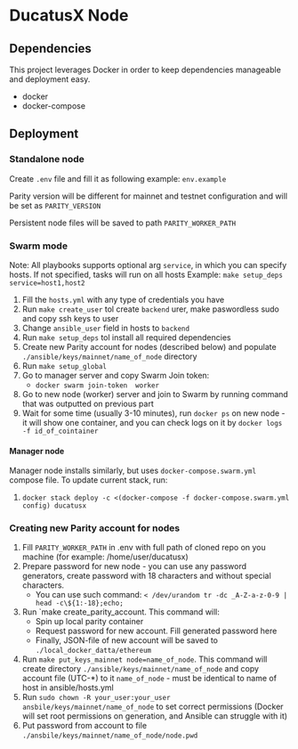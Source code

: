 # DucatusX Node

## Dependencies

This project leverages Docker in order to keep dependencies manageable and deployment easy.

- docker
- docker-compose

## Deployment

### Standalone node

Create `.env` file and fill it as following example: `env.example`

Parity version will be different for mainnet and testnet configuration and will be set as `PARITY_VERSION`

Persistent node files will be saved to path `PARITY_WORKER_PATH`

### Swarm mode

Note: All  playbooks supports optional arg `service`, in which you can specify hosts. If not specified, tasks will run on all hosts
Example: `make setup_deps service=host1,host2`

1. Fill the `hosts.yml` with any type of credentials you have
2. Run `make create_user` tol create `backend` urer, make paswordless sudo and copy ssh keys to user
3. Change `ansible_user` field in hosts to `backend`
4. Run `make setup_deps` tol install all required dependencies
5. Create new Parity account for nodes (described below) and populate `./ansible/keys/mainnet/name_of_node` directory
6. Run `make setup_global`
7. Go to manager server and copy Swarm Join token:
    * `docker swarm join-token  worker`
8. Go to new node (worker) server and join to Swarm by running command that was outputted on previous part
9. Wait for some time (usually 3-10 minutes), run `docker ps` on new node - it will show one container, and you can check logs on it by `docker logs -f id_of_cointainer`

#### Manager node

Manager node installs similarly, but uses `docker-compose.swarm.yml` compose file.
To update current stack, run:
1. `docker stack deploy -c <(docker-compose -f docker-compose.swarm.yml config) ducatusx`

### Creating new Parity account for nodes

1. Fill `PARITY_WORKER_PATH` in .env with full path of cloned repo on you machine (for example: /home/user/ducatusx)
2. Prepare password for new node - you can use any password generators, create password with 18 characters and without special characters.
    * You can use such command: `< /dev/urandom tr -dc _A-Z-a-z-0-9 | head -c\${1:-18};echo;`
3. Run `make create_parity_account.  This command will:
    * Spin up local parity container
    * Request password for new account. Fill generated password here
    * Finally, JSON-file of new account will be saved to `./local_docker_datta/ethereum`
4. Run `make put_keys_mainnet node=name_of_node`.
    This command will create directory `./ansible/keys/mainnet/name_of_node` and copy account file (UTC-*) to it
    `name_of_node` - must be identical to name of host in ansible/hosts.yml 
5. Run `sudo chown -R your_user:your_user ansbile/keys/mainnet/name_of_node` to set correct permissions (Docker will set root permissions on generation, and Ansible can struggle with it)
6. Put password from account to file `./ansbile/keys/mainnet/name_of_node/node.pwd`

